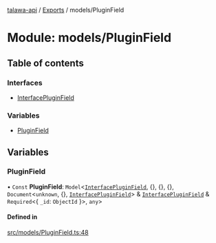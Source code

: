 [talawa-api](../README.md) / [Exports](../modules.md) / models/PluginField

# Module: models/PluginField

## Table of contents

### Interfaces

- [InterfacePluginField](../interfaces/models_PluginField.InterfacePluginField.md)

### Variables

- [PluginField](models_PluginField.md#pluginfield)

## Variables

### PluginField

• `Const` **PluginField**: `Model`\<[`InterfacePluginField`](../interfaces/models_PluginField.InterfacePluginField.md), \{\}, \{\}, \{\}, `Document`\<`unknown`, \{\}, [`InterfacePluginField`](../interfaces/models_PluginField.InterfacePluginField.md)\> & [`InterfacePluginField`](../interfaces/models_PluginField.InterfacePluginField.md) & `Required`\<\{ `_id`: `ObjectId`  \}\>, `any`\>

#### Defined in

[src/models/PluginField.ts:48](https://github.com/PalisadoesFoundation/talawa-api/blob/9fa6a1c/src/models/PluginField.ts#L48)
